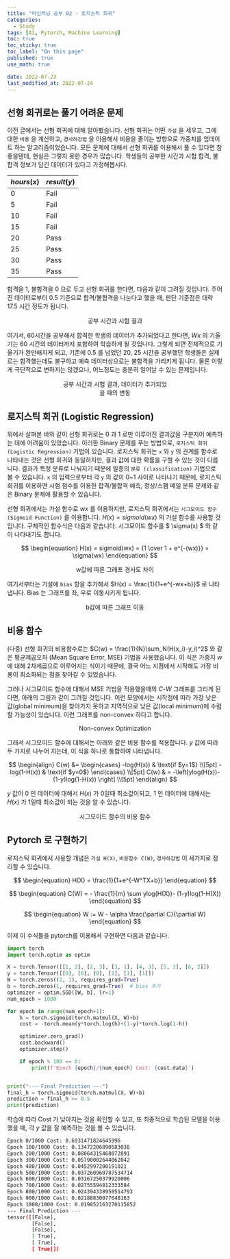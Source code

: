 ```yaml
---
title: "머신러닝 공부 02 - 로지스틱 회귀"
categories:
  - Study
tags: [AI, Pytorch, Machine Learning]
toc: true
toc_sticky: true
toc_label: "On this page"
published: true
use_math: true

date: 2022-07-23
last_modified_at: 2022-07-24
---
```


## 선형 회귀로는 풀기 어려운 문제
이전 글에서는 선형 회귀에 대해 알아봤습니다. 선형 회귀는 어떤 `가설` 을 세우고, 그에 대한 `비용` 을 계산하고, `경사하강법` 을 이용해서 비용을 줄이는 방향으로 가중치를 업데이트 하는 알고리즘이었습니다. 모든 문제에 대해서 선형 회귀를 이용해서 풀 수 있다면 참 좋을텐데, 현실은 그렇지 못한 경우가 많습니다. 학생들의 공부한 시간과 시험 합격, 불합격 정보가 담긴 데이터가 있다고 가정해봅시다.
    
|$hours(x)$|$result(y)$|
|------|-----|
|0|Fail|
|5|Fail|
|10|Fail|
|15|Fail|
|20|Pass|
|25|Pass|
|30|Pass|
|35|Pass|

합격을 1, 불합격을 0 으로 두고 선형 회귀를 한다면, 다음과 같이 그려질 것입니다. 주어진 데이터로부터 0.5 기준으로 합격/불합격을 나눈다고 했을 때, 판단 기준점은 대략 17.5 시간 정도가 됩니다.

<center>
<figure style="width:50%"> <img src="/Images/Study/mlstudy/mlstudy02-fig1.jpg" alt=""/>
<figcaption>공부 시간과 시험 결과</figcaption>
</figure>
</center>

여기서, 60시간을 공부해서 합격한 학생의 데이터가 추가되었다고 한다면, $Wx$ 의 기울기는 60 시간의 데이터까지 포함하여 학습하게 될 것입니다. 그렇게 되면 전체적으로 기울기가 완만해지게 되고, 기존에 0.5 를 넘었던 20, 25 시간을 공부했던 학생들은 실제로는 합격했는데도 불구하고 예측 데이터상으로는 불합격을 가리키게 됩니다. 물론 이렇게 극단적으로 변하지는 않겠으나, 어느정도는 충분히 일어날 수 있는 문제입니다.

<center>
<figure style="width:50%"> <img src="/Images/Study/mlstudy/mlstudy02-fig2.jpg" alt=""/>
<figcaption>공부 시간과 시험 결과, 데이터가 추가되었을 때의 변동 </figcaption>
</figure>
</center>

## 로지스틱 회귀 (Logistic Regression)
위에서 살펴본 바와 같이 선형 회귀로는 0 과 1 로만 이루어진 결과값을 구분지어 예측하는 데에 어려움이 있었습니다. 이러한 Binary 문제를 푸는 방법으로, `로지스틱 회귀 (Logistic Regression)` 기법이 있습니다. 로지스틱 회귀는 `x` 와 `y` 의 관계를 함수로 나타내는 것은 선형 회귀와 동일하지만, 결과 값에 대한 확률을 구할 수 있는 것이 다릅니다. 결과가 특정 분류로 나눠지기 때문에 일종의 `분류 (classification)` 기법으로 볼 수 있습니다. `x` 의 입력으로부터 각 `y` 의 값이 0~1 사이로 나타나기 때문에, 로지스틱 회귀를 이용하면 시험 점수를 이용한 합격/불합격 예측, 정상/스팸 메일 분류 문제와 같은 Binary 문제에 활용할 수 있습니다. 

선형 회귀에서는 가설 함수로 $wx$ 를 이용하지만, 로지스틱 회귀에서는 `시그모이드 함수 (Sigmoid Function)` 를 이용합니다. $H(x) = sigmoid(wx)$ 의 가설 함수를 사용할 것입니다. 구체적인 함수식은 다음과 같습니다. 시그모이드 함수를 $ \sigma(x) $ 와 같이 나타내기도 합니다. 

$$
\begin{equation}
H(x) = sigmoid(wx) = {1 \over 1 + e^{-(wx)}} = \sigma(wx)
\end{equation}
$$

<center>
<figure style="width:50%"> <img src="/Images/Study/mlstudy/2/sigmoid.jpg" alt=""/>
<figcaption> w값에 따른 그래프 경사도 차이 </figcaption>
</figure>
</center>

여기서부터는 가설에 `bias` 항을 추가해서 $H(x) = \frac{1}{1+e^{-wx+b}}$ 로 나타냅니다. Bias 는 그래프를 좌, 우로 이동시키게 됩니다.

<center>
<figure style="width:50%"> <img src="/Images/Study/mlstudy/2/sigmoid-bias.jpg" alt=""/>
<figcaption> b값에 따른 그래프 이동 </figcaption>
</figure>
</center>

## 비용 함수
(다중) 선형 회귀의 비용함수로는 $C(w) = \frac{1}{N}\sum_N(H(x_i)-y_i)^2$ 와 같은 평균제곱오차 (Mean Square Error, MSE) 기법을 사용했습니다. 이 식은 가중치 $w$ 에 대해 2차제곱으로 이루어지는 식이기 때문에, 결국 어느 지점에서 시작해도 가장 비용이 최소화되는 점을 찾아갈 수 있었습니다.

그러나 시그모이드 함수에 대해서 MSE 기법을 적용했을때의 $C\text{-}W$ 그래프를 그리게 된다면, 아래의 그림과 같이 그려질 것입니다. 이런 모양에서는 시작점에 따라 가장 낮은 값(global minimum)을 찾아가지 못하고 지역적으로 낮은 값(local minimum)에 수렴할 가능성이 있습니다. 이런 그래프를 non-convex 하다고 합니다.

<center>
<figure style="width:50%"> <img src="/Images/Study/mlstudy/2/nonconvex.jpg" alt=""/>
<figcaption> Non-convex Optimization </figcaption>
</figure>
</center>

그래서 시그모이드 함수에 대해서는 아래와 같은 비용 함수를 적용합니다. $y$ 값에 따라 두 가지로 나누어 지는데, 이 식을 하나로 통합하여 나타냅니다.

$$
\begin{align}
C(w) &= 
\begin{cases} -log(H(x)) & \text{if $y=1$} \\[5pt]
-log(1-H(x)) & \text{if $y=0$}
\end{cases} \\[5pt]
C(w) & = -\left[ylog(H(x))- (1-y)log(1-H(x)) \right] \\[5pt]
\end{align}
$$

$y$ 값이 0 인 데이터에 대해서 $H(x)$ 가 0일때 최소값이되고, 1 인 데이터에 대해서는 $H(x)$ 가 1일때 최소값이 되는 것을 알 수 있습니다.

<center>
<figure style="width:50%"> <img src="/Images/Study/mlstudy/2/sigmoid-cost.jpg" alt=""/>
<figcaption> 시그모이드 함수의 비용 함수 </figcaption>
</figure>
</center>

## Pytorch 로 구현하기
로지스틱 회귀에서 사용할 개념은 `가설 H(X)`, `비용함수 C(W)`, `경사하강법` 이 세가지로 정리할 수 있습니다.

$$
\begin{equation}
H(X) = \frac{1}{1+e^{-W^TX+b}}
\end{equation}
$$

$$
\begin{equation}
C(W) = - \frac{1}{m} \sum ylog(H(X))- (1-y)log(1-H(X))
\end{equation}
$$

$$
\begin{equation}
W := W - \alpha \frac{\partial C}{\partial W}
\end{equation}
$$

이제 이 수식들을 pytorch를 이용해서 구현하면 다음과 같습니다.

```python
import torch
import torch.optim as optim

X = torch.Tensor([[1, 2], [2, 3], [3, 1], [4, 3], [5, 3], [6, 2]])
y = torch.Tensor([[0], [0], [0], [1], [1], [1]])
W = torch.zeros((2, 1), requires_grad=True)
b = torch.zeros(1, requires_grad=True)  # bias 추가
optimizer = optim.SGD([W, b], lr=1)
num_epoch = 1000

for epoch in range(num_epoch+1):
    h = torch.sigmoid(torch.matmul(X, W)+b)
    cost = -torch.mean(y*torch.log(h)+(1-y)*torch.log(1-h))

    optimizer.zero_grad()
    cost.backward()
    optimizer.step()

    if epoch % 100 == 0:
        print(f'Epoch {epoch}/{num_epoch} Cost: {cost.data}')


print("--- Final Prediction ---")
final_h = torch.sigmoid(torch.matmul(X, W)+b)
prediction = final_h >= 0.5
print(prediction)
```

학습에 따라 Cost 가 낮아지는 것을 확인할 수 있고, 또 최종적으로 학습된 모델을 이용했을 때, 각 $y$ 값을 잘 예측하는 것을 볼 수 있습니다.

```bash
Epoch 0/1000 Cost: 0.6931471824645996
Epoch 100/1000 Cost: 0.13472206890583038
Epoch 200/1000 Cost: 0.08064315468072891
Epoch 300/1000 Cost: 0.05790002644062042
Epoch 400/1000 Cost: 0.0452997200191021
Epoch 500/1000 Cost: 0.037260960787534714
Epoch 600/1000 Cost: 0.03167250379920006
Epoch 700/1000 Cost: 0.02755594812333584
Epoch 800/1000 Cost: 0.024394338950514793
Epoch 900/1000 Cost: 0.02188830077648163
Epoch 1000/1000 Cost: 0.019852163270115852
--- Final Prediction ---
tensor([[False],
        [False],
        [False],
        [ True],
        [ True],
        [ True]])
```